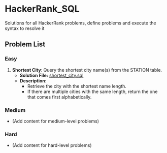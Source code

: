 # HackerRank_SQL
Solutions for all HackerRank problems, define problems and execute the syntax to resolve it

## Problem List

### Easy
1. **Shortest City**: Query the shortest city name(s) from the STATION table.
   - **Solution File:** [shortest_city.sql](SQL/Easy/Longest_Shortest_MAX(LENGTH))
   - **Description:**
     - Retrieve the city with the shortest name length.
     - If there are multiple cities with the same length, return the one that comes first alphabetically.

### Medium
- (Add content for medium-level problems)

### Hard
- (Add content for hard-level problems)
